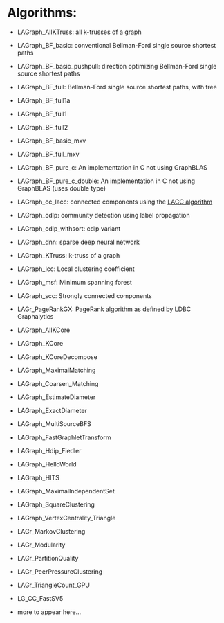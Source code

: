 # Algorithms: 

* LAGraph_AllKTruss: all k-trusses of a graph

* LAGraph_BF_basic: conventional Bellman-Ford single source shortest paths
* LAGraph_BF_basic_pushpull: direction optimizing Bellman-Ford single source shortest paths
* LAGraph_BF_full: Bellman-Ford single source shortest paths, with tree
* LAGraph_BF_full1a
* LAGraph_BF_full1
* LAGraph_BF_full2
* LAGraph_BF_basic_mxv
* LAGraph_BF_full_mxv
* LAGraph_BF_pure_c:        An implementation in C not using GraphBLAS
* LAGraph_BF_pure_c_double: An implementation in C not using GraphBLAS (uses double type)

* LAGraph_cc_lacc: connected components using the [LACC algorithm](https://people.eecs.berkeley.edu/~aydin/LACC.pdf)
* LAGraph_cdlp: community detection using label propagation
* LAGraph_cdlp_withsort: cdlp variant
* LAGraph_dnn: sparse deep neural network
* LAGraph_KTruss: k-truss of a graph
* LAGraph_lcc: Local clustering coefficient
* LAGraph_msf: Minimum spanning forest
* LAGraph_scc: Strongly connected components
* LAGr_PageRankGX: PageRank algorithm as defined by LDBC Graphalytics


* LAGraph_AllKCore
* LAGraph_KCore
* LAGraph_KCoreDecompose

* LAGraph_MaximalMatching
* LAGraph_Coarsen_Matching

* LAGraph_EstimateDiameter
* LAGraph_ExactDiameter
* LAGraph_MultiSourceBFS

* LAGraph_FastGraphletTransform

* LAGraph_Hdip_Fiedler

* LAGraph_HelloWorld

* LAGraph_HITS

* LAGraph_MaximalIndependentSet

* LAGraph_SquareClustering

* LAGraph_VertexCentrality_Triangle

* LAGr_MarkovClustering
* LAGr_Modularity
* LAGr_PartitionQuality
* LAGr_PeerPressureClustering

* LAGr_TriangleCount_GPU
* LG_CC_FastSV5

* more to appear here...
